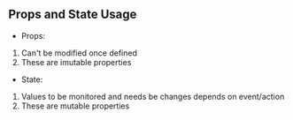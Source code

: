 ## Props and State Usage

* Props:
1. Can't be modified once defined
2. These are imutable properties

* State:
1. Values to be monitored and needs be changes depends on event/action
2. These are mutable properties
